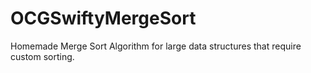 # OCGSwiftyMergeSort
Homemade Merge Sort Algorithm for large data structures that require custom sorting.
